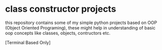 # class constructor projects
this repository contains some of my simple python projects based on OOP (Object Oriented Programing), these might help in understanding of basic oop concepts like classes, objects, contructors etc.

[Terminal Based Only]
